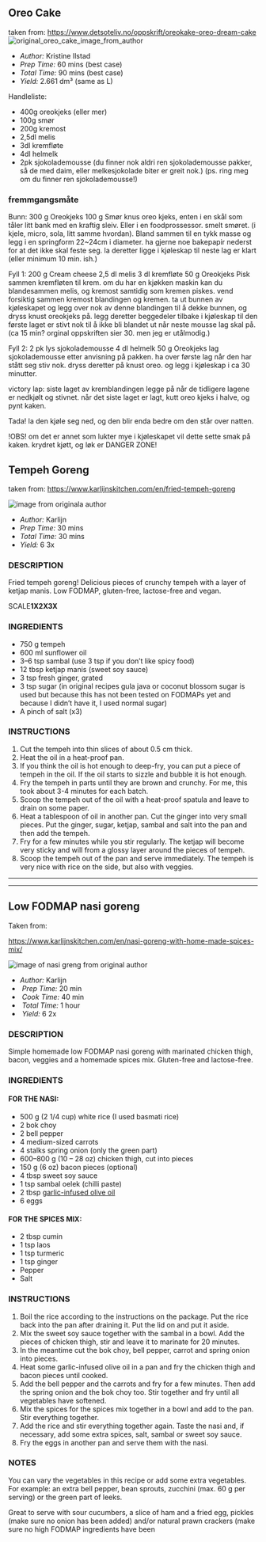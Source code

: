 ## Oreo Cake
taken from: https://www.detsoteliv.no/oppskrift/oreokake-oreo-dream-cake
![original_oreo_cake_image_from_author](https://www.detsoteliv.no/sites/default/files/styles/medium_preview/public/fields/images/main/img_0058_0.jpg)

* *Author:* Kristine Ilstad
* *Prep Time:* 60 mins (best case)
* *Total Time:* 90 mins (best case)
* *Yield:* 2.661 dm³ (same as L)

Handleliste: 
- 400g oreokjeks (eller mer)
- 100g smør
- 200g kremost
- 2,5dl melis
- 3dl kremfløte
- 4dl helmelk
- 2pk sjokolademousse 
(du finner nok aldri ren sjokolademousse pakker, så de med daim, eller melkesjokolade biter er greit nok.)
(ps. ring meg om du finner ren sjokolademousse!)


### fremmgangsmåte

Bunn:
300 g Oreokjeks
100 g Smør
knus oreo kjeks, enten i en skål som tåler litt bank med en kraftig sleiv. Eller i en foodprossessor.
smelt smøret. (i kjele, micro, sola, litt samme hvordan). 
Bland sammen til en tykk masse og legg i en springform 22~24cm i diameter. ha gjerne noe bakepapir nederst for at det ikke skal feste seg. 
la deretter ligge i kjøleskap til neste lag er klart (eller minimum 10 min. ish.)

Fyll 1:
200 g Cream cheese
2,5 dl melis
3 dl kremfløte
50 g Oreokjeks
Pisk sammen kremfløten til krem. om du har en kjøkken maskin kan du blandesammen melis, og kremost samtidig som kremen piskes. 
vend forsiktig sammen kremost blandingen og kremen. 
ta ut bunnen av kjøleskapet og legg over nok av denne blandingen til å dekke bunnen, og dryss knust oreokjeks på.
legg deretter beggedeler tilbake i kjøleskap til den første laget er stivt nok til å ikke bli blandet ut når neste mousse lag skal på.
(ca 15 min? orginal oppskriften sier 30. men jeg er utålmodig.)


Fyll 2:
2 pk lys sjokolademousse
4 dl helmelk
50 g Oreokjeks
lag sjokolademousse etter anvisning på pakken.
ha over første lag når den har stått seg stiv nok.
dryss deretter på knust oreo. og legg i kjøleskap i ca 30 minutter. 

victory lap:
siste laget av kremblandingen legge på når de tidligere lagene er nedkjølt og stivnet. 
når det siste laget er lagt, kutt oreo kjeks i halve, og pynt kaken. 

Tada! la den kjøle seg ned, og den blir enda bedre om den står over natten. 


!OBS!
om det er annet som lukter mye i kjøleskapet vil dette sette smak på kaken. 
krydret kjøtt, og løk er DANGER ZONE!


## Tempeh Goreng

taken from: https://www.karlijnskitchen.com/en/fried-tempeh-goreng

![image from originala author](https://www.karlijnskitchen.com/wp-content/uploads/2017/05/tempeh-goreng-1.jpg)

* *Author:* Karlijn
* *Prep Time:* 30 mins
* *Total Time:* 30 mins
* *Yield:* 6 3x

### **DESCRIPTION**

Fried tempeh goreng! Delicious pieces of crunchy tempeh with a layer of ketjap manis. Low FODMAP, gluten-free, lactose-free and vegan.



SCALE**1X2X3X**

### INGREDIENTS

* 750 g tempeh
* 600 ml sunflower oil
* 3–6 tsp sambal (use 3 tsp if you don’t like spicy food)
* 12 tbsp ketjap manis (sweet soy sauce)
* 3 tsp fresh ginger, grated
* 3 tsp sugar (in original recipes gula java or coconut blossom sugar is used but because this has not been tested on FODMAPs yet and because I didn’t have it, I used normal sugar)
* A pinch of salt (x3)



### **INSTRUCTIONS**

1. Cut the tempeh into thin slices of about 0.5 cm thick.
2. Heat the oil in a heat-proof pan.
3. If you think the oil is hot enough to deep-fry, you can put a piece of tempeh in the oil. If the oil starts to sizzle and bubble it is hot enough.
4. Fry the tempeh in parts until they are brown and crunchy. For me, this took about 3-4 minutes for each batch.
5. Scoop the tempeh out of the oil with a heat-proof spatula and leave to drain on some paper.
6. Heat a tablespoon of oil in another pan. Cut the ginger into very small pieces. Put the ginger, sugar, ketjap, sambal and salt into the pan and then add the tempeh.
7. Fry for a few minutes while you stir regularly. The ketjap will become very sticky and will from a glossy layer around the pieces of tempeh.
8. Scoop the tempeh out of the pan and serve immediately. The tempeh is very nice with rice on the side, but also with veggies.




---
---



## Low FODMAP nasi goreng
Taken from: 

https://www.karlijnskitchen.com/en/nasi-goreng-with-home-made-spices-mix/

![image of nasi greng from original author](https://www.karlijnskitchen.com/wp-content/uploads/2016/02/Nasi-5.jpg)


* *Author:* Karlijn
*  *Prep Time:* 20 min
*  *Cook Time:* 40 min
*  *Total Time:* 1 hour
*  *Yield:* 6 2x


### DESCRIPTION

Simple homemade low FODMAP nasi goreng with marinated chicken thigh, bacon, veggies and a homemade spices mix. Gluten-free and lactose-free.


### INGREDIENTS

#### FOR THE NASI:

* 500 g (2 1/4 cup) white rice (I used basmati rice)
* 2 bok choy
* 2 bell pepper
* 4 medium-sized carrots
* 4 stalks spring onion (only the green part)
* 600–800 g (10 – 28 oz) chicken thigh, cut into pieces
* 150 g (6 oz) bacon pieces (optional)
* 4 tbsp sweet soy sauce
* 1 tsp sambal oelek (chilli paste)
* 2 tbsp [garlic-infused olive oil](https://fodyfoods.co.uk/products/low-fodmap-garlic-infused-olive-oil?aff=95)
* 6 eggs

#### FOR THE SPICES MIX:

* 2 tbsp cumin
* 1 tsp laos
* 1 tsp turmeric
* 1 tsp ginger
* Pepper
* Salt


### INSTRUCTIONS

1. Boil the rice according to the instructions on the package. Put the rice back into the pan after draining it. Put the lid on and put it aside.
2. Mix the sweet soy sauce together with the sambal in a bowl. Add the pieces of chicken thigh, stir and leave it to marinate for 20 minutes.
3. In the meantime cut the bok choy, bell pepper, carrot and spring onion into pieces.
4. Heat some garlic-infused olive oil in a pan and fry the chicken thigh and bacon pieces until cooked.
5. Add the bell pepper and the carrots and fry for a few minutes. Then add the spring onion and the bok choy too. Stir together and fry until all vegetables have softened.
6. Mix the spices for the spices mix together in a bowl and add to the pan. Stir everything together.
7. Add the rice and stir everything together again. Taste the nasi and, if necessary, add some extra spices, salt, sambal or sweet soy sauce.
8. Fry the eggs in another pan and serve them with the nasi.


### NOTES

You can vary the vegetables in this recipe or add some extra vegetables. For example: an extra bell pepper, bean sprouts, zucchini (max. 60 g per serving) or the green part of leeks.

Great to serve with sour cucumbers, a slice of ham and a fried egg, pickles (make sure no onion has been added) and/or natural prawn crackers (make sure no high FODMAP ingredients have been
